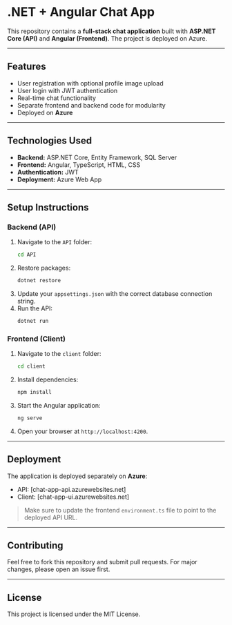 # .NET + Angular Chat App

This repository contains a **full-stack chat application** built with **ASP.NET Core (API)** and **Angular (Frontend)**. The project is deployed on Azure.

---

## Features

- User registration with optional profile image upload
- User login with JWT authentication
- Real-time chat functionality
- Separate frontend and backend code for modularity
- Deployed on **Azure**

---

## Technologies Used

- **Backend:** ASP.NET Core, Entity Framework, SQL Server
- **Frontend:** Angular, TypeScript, HTML, CSS
- **Authentication:** JWT
- **Deployment:** Azure Web App

---

## Setup Instructions

### Backend (API)

1. Navigate to the `API` folder:
    ```bash
    cd API
    ```
2. Restore packages:
    ```bash
    dotnet restore
    ```
3. Update your `appsettings.json` with the correct database connection string.
4. Run the API:
    ```bash
    dotnet run
    ```

### Frontend (Client)

1. Navigate to the `client` folder:
    ```bash
    cd client
    ```
2. Install dependencies:
    ```bash
    npm install
    ```
3. Start the Angular application:
    ```bash
    ng serve
    ```
4. Open your browser at `http://localhost:4200`.

---

## Deployment

The application is deployed separately on **Azure**:

- API: [chat-app-api.azurewebsites.net]  
- Client: [chat-app-ui.azurewebsites.net]

> Make sure to update the frontend `environment.ts` file to point to the deployed API URL.

---

## Contributing

Feel free to fork this repository and submit pull requests. For major changes, please open an issue first.

---

## License

This project is licensed under the MIT License.
